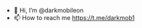 - 👋 Hi, I’m @darkmobileon
- 📫 How to reach me https://t.me/darkmob1

<!---
darkmobileon/darkmobileon is a ✨ special ✨ repository because its `README.md` (this file) appears on your GitHub profile.
You can click the Preview link to take a look at your changes.
--->
